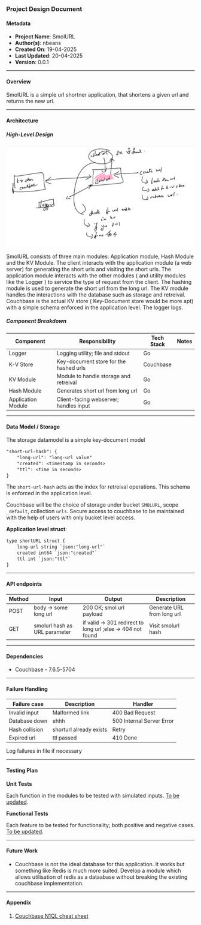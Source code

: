 ### Project Design Document

#### Metadata

- **Project Name**: SmolURL
- **Author(s)**: nbeans
- **Created On**: 19-04-2025
- **Last Updated**: 20-04-2025
- **Version**: 0.0.1

---

#### Overview

SmolURL is a simple url shortner application, that shortens a given url and returns the new url.

---

#### Architecture

##### High-Level Design

![Architecture](./assets/scuffed.png)

SmolURL consists of three main modules: Application module, Hash Module and the KV Module. The client interacts with the application module (a web server) for generating the short urls and visiting the short urls. The application module interacts with the other modules ( and utility modules like the Logger ) to service the type of request from the client. The hashing module is used to generate the short url from the long url. The KV module handles the interactions with the database such as storage and retreival. Couchbase is the actual KV store ( Key-Document store would be more apt) with a simple schema enforced in the application level. The logger logs.

##### Component Breakdown

| Component          | Responsibility                         | Tech Stack | Notes |
| ------------------ | -------------------------------------- | ---------- | ----- |
| Logger             | Logging utility; file and stdout       | Go         |       |
| K-V Store          | Key-document store for the hashed urls | Couchbase  |       |
| KV Module          | Module to handle storage and retreival | Go         |       |
| Hash Module        | Generates short url from long url      | Go         |       |
| Application Module | Client-facing webserver; handles input | Go         |       |

---

#### Data Model / Storage

The storage datamodel is a simple key-document model

```
"short-url-hash": {
    "long-url": "long-url value"
    "created": <timestamp in seconds>
    "ttl": <time in seconds>
}
```

The `short-url-hash` acts as the index for retreival operations. This schema is enforced in the application level.

Couchbase will be the choice of storage under bucket `SMOLURL`, scope `_default`, collection `urls`. Secure access to couchbase to be maintained with the help of users with only bucket level access.

**Application level struct**:

```
type shortURL struct {
    long-url string `json:"long-url"`
    created int64 `json:"created"`
    ttl int `json:"ttl"`
}
```

---

#### API endpoints

| Method | Input                         | Output                                                      | Description                |
| ------ | ----------------------------- | ----------------------------------------------------------- | -------------------------- |
| POST   | body -> some long url         | 200 OK; smol url payload                                    | Generate URL from long url |
| GET    | smolurl hash as URL parameter | if valid -> 301 redirect to long url ;else -> 404 not found | Visit smolurl hash         |

---

#### Dependencies

- Couchbase - 7.6.5-5704

---

#### Failure Handling

| Failure case   | Description             | Handler                   |
| -------------- | ----------------------- | ------------------------- |
| Invalid input  | Malformed link          | 400 Bad Request           |
| Database down  | ehhh                    | 500 Internal Server Error |
| Hash collision | shorturl already exists | Retry                     |
| Expired url    | ttl passed              | 410 Done                  |

Log failures in file if necessary

---

#### Testing Plan

**Unit Tests**

Each function in the modules to be tested with simulated inputs. <u>To be updated</u>.

**Functional Tests**

Each feature to be tested for functionality; both positive and negative cases. <u>To be updated</u>.

---

#### Future Work

- Couchbase is not the ideal database for this application. It works but something like Redis is much more suited. Develop a module which allows utilisation of redis as a dataabase without breaking the existing couchbase implementation.

---

#### Appendix

1. [Couchbase N1QL cheat sheet](https://docs.couchbase.com/files/Couchbase-N1QL-CheatSheet.pdf)
